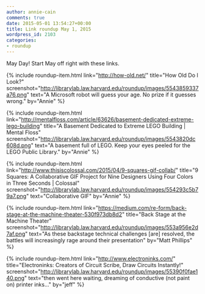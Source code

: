 ```yaml
---
author: annie-cain
comments: true
date: 2015-05-01 13:54:27+00:00
title: Link roundup May 1, 2015
wordpress_id: 2103
categories:
- roundup
---
```


May Day! Start May off right with these links.

{% include roundup-item.html
  link="http://how-old.net/"
  title="How Old Do I Look?"
  screenshot="http://librarylab.law.harvard.edu/roundup/images/5543859337a76.png"
  text="A Microsoft robot will guess your age. No prize if it guesses wrong."
  by="Annie"
%}

{% include roundup-item.html
  link="http://mentalfloss.com/article/63626/basement-dedicated-extreme-lego-building"
  title="A Basement Dedicated to Extreme LEGO Building | Mental Floss"
  screenshot="http://librarylab.law.harvard.edu/roundup/images/5543820dc608d.png"
  text="A basement full of LEGO. Keep your eyes peeled for the LEGO Public Library."
  by="Annie"
%}

{% include roundup-item.html
  link="http://www.thisiscolossal.com/2015/04/9-squares-gif-collab/"
  title="9 Squares: A Collaborative GIF Project for Nine Designers Using Four Colors in Three Seconds | Colossal"
  screenshot="http://librarylab.law.harvard.edu/roundup/images/554293c5b79a7.png"
  text="Collaborative GIF"
  by="Annie"
%}

{% include roundup-item.html
  link="https://medium.com/re-form/back-stage-at-the-machine-theater-530f973db8d2"
  title="Back Stage at the Machine Theater"
  screenshot="http://librarylab.law.harvard.edu/roundup/images/553a956e2d7af.png"
  text="As these backstage technical challenges [are] resolved, the battles will increasingly rage around their presentation"
  by="Matt Phillips"
%}

{% include roundup-item.html
  link="http://www.electroninks.com/"
  title="Electroninks: Creators of Circuit Scribe, Draw Circuits Instantly!"
  screenshot="http://librarylab.law.harvard.edu/roundup/images/55390f0fae140.png"
  text="then went here waiting, dreaming of conductive (not paint on) printer inks..."
  by="jeff"
%}
